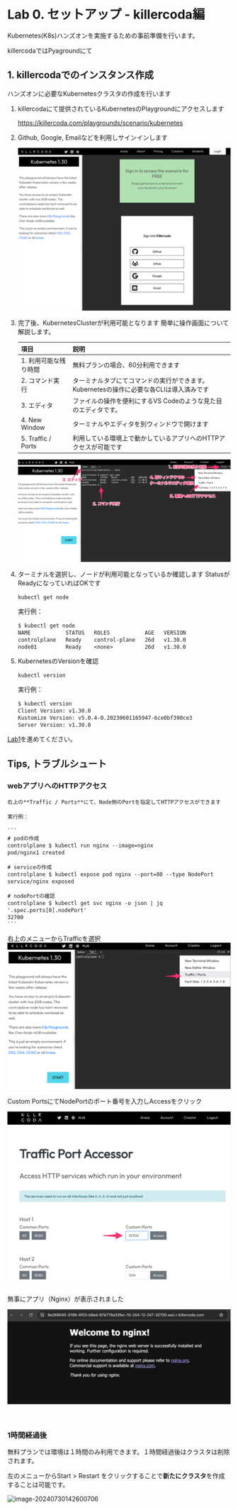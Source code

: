 # Lab 0. セットアップ - killercoda編
Kubernetes(K8s)ハンズオンを実施するための事前準備を行います。



killercodaではPyagroundにて



## 1. killercodaでのインスタンス作成

ハンズオンに必要なKubernetesクラスタの作成を行います



1. killercodaにて提供されているKubernetesのPlaygroundにアクセスします

   https://killercoda.com/playgrounds/scenario/kubernetes

2. Github, Google, Emailなどを利用しサインインします

   ![login](./images/login.png)

3. 完了後、KubernetesClusterが利用可能となります
   簡単に操作画面について解説します。

   | 項目         | 説明           |
   | :------------- | :------------- |
   | 1. 利用可能な残り時間 | 無料プランの場合、60分利用できます |
   | 2. コマンド実行 | ターミナルタブにてコマンドの実行ができます。Kubernetesの操作に必要な各CLIは導入済みです |
   | 3. エディタ | ファイルの操作を便利にするVS Codeのような見た目のエディタです。 |
   | 4. New Window | ターミナルやエディタを別ウィンドウで開けます |
   | 5. Traffic / Ports | 利用している環境上で動かしているアプリへのHTTPアクセスが可能です |

   ![dashboard](./images/dashboard.png)

4. ターミナルを選択し、ノードが利用可能となっているか確認します
   StatusがReadyになっていればOKです

   ```
   kubectl get node
   ```
   
   実行例：
   ```
   $ kubectl get node
   NAME           STATUS   ROLES           AGE   VERSION
   controlplane   Ready    control-plane   26d   v1.30.0
   node01         Ready    <none>          26d   v1.30.0
   ```

1. KubernetesのVersionを確認

   ```
   kubectl version
   ```

   実行例：
   ```
   $ kubectl version
   Client Version: v1.30.0
   Kustomize Version: v5.0.4-0.20230601165947-6ce0bf390ce3
   Server Version: v1.30.0
   ```


[Lab1](../Lab1)を進めてください。


## Tips, トラブルシュート

### webアプリへのHTTPアクセス

    右上の**Traffic / Ports**にて、Node側のPortを指定してHTTPアクセスができます
    
    実行例：
    
    ```
    # podの作成
    controlplane $ kubectl run nginx --image=nginx
    pod/nginx1 created
    
    # serviceの作成
    controlplane $ kubectl expose pod nginx --port=80 --type NodePort
    service/nginx exposed
    
    # nodePortの確認
    controlplane $ kubectl get svc nginx -o json | jq '.spec.ports[0].nodePort'
    32700
    ```
   右上のメニューからTrafficを選択![menu](./images/menu.png)

   

   Custom PortsにてNodePortのポート番号を入力しAccessをクリック

   ![traffic](./images/traffic.png)

   

   無事にアプリ（Nginx）が表示されました

   ![app](./images/app.png)

​    

### 1時間経過後

無料プランでは環境は１時間のみ利用できます。１時間経過後はクラスタは削除されます。

左のメニューからStart > Restart をクリックすることで**新たにクラスタ**を作成することは可能です。

![image-20240730142600706](./README.assets/image-20240730142600706.png)
